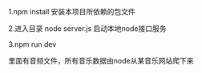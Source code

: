 1.npm install 安装本项目所依赖的包文件


2.进入目录 node server.js 启动本地node接口服务



3.npm run dev



里面有音频文件，所有音乐数据由node从某音乐网站爬下来
